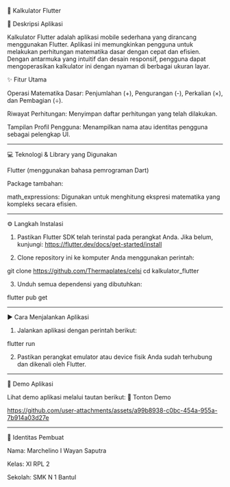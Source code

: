 

📱 Kalkulator Flutter

📝 Deskripsi Aplikasi

Kalkulator Flutter adalah aplikasi mobile sederhana yang dirancang menggunakan Flutter. Aplikasi ini memungkinkan pengguna untuk melakukan perhitungan matematika dasar dengan cepat dan efisien. Dengan antarmuka yang intuitif dan desain responsif, pengguna dapat mengoperasikan kalkulator ini dengan nyaman di berbagai ukuran layar.

✨ Fitur Utama

Operasi Matematika Dasar: Penjumlahan (+), Pengurangan (-), Perkalian (×), dan Pembagian (÷).

Riwayat Perhitungan: Menyimpan daftar perhitungan yang telah dilakukan.

Tampilan Profil Pengguna: Menampilkan nama atau identitas pengguna sebagai pelengkap UI.



---

💻 Teknologi & Library yang Digunakan

Flutter (menggunakan bahasa pemrograman Dart)

Package tambahan:

math_expressions: Digunakan untuk menghitung ekspresi matematika yang kompleks secara efisien.




---

⚙️ Langkah Instalasi

1. Pastikan Flutter SDK telah terinstal pada perangkat Anda. Jika belum, kunjungi: https://flutter.dev/docs/get-started/install


2. Clone repository ini ke komputer Anda menggunakan perintah:

git clone https://github.com/Thermaplates/celsi
cd kalkulator_flutter


3. Unduh semua dependensi yang dibutuhkan:

flutter pub get




---

▶️ Cara Menjalankan Aplikasi

1. Jalankan aplikasi dengan perintah berikut:

flutter run


2. Pastikan perangkat emulator atau device fisik Anda sudah terhubung dan dikenali oleh Flutter.




---

🎥 Demo Aplikasi

Lihat demo aplikasi melalui tautan berikut:
🔗 Tonton Demo



https://github.com/user-attachments/assets/a99b8938-c0bc-454a-955a-7b914a03d27e


---

👤 Identitas Pembuat

Nama: Marchelino I Wayan Saputra

Kelas: XI RPL 2

Sekolah: SMK N 1 Bantul


